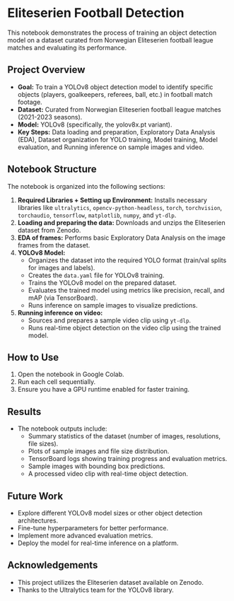 # Eliteserien Football Detection

This notebook demonstrates the process of training an object detection model on a dataset curated from Norwegian Eliteserien football league matches and evaluating its performance.

## Project Overview

* **Goal:** To train a YOLOv8 object detection model to identify specific objects (players, goalkeepers, referees, ball, etc.) in football match footage.
* **Dataset:** Curated from Norwegian Eliteserien football league matches (2021-2023 seasons).
* **Model:** YOLOv8 (specifically, the yolov8x.pt variant).
* **Key Steps:** Data loading and preparation, Exploratory Data Analysis (EDA), Dataset organization for YOLO training, Model training, Model evaluation, and Running inference on sample images and video.

## Notebook Structure

The notebook is organized into the following sections:

1. **Required Libraries + Setting up Environment:** Installs necessary libraries like `ultralytics`, `opencv-python-headless`, `torch`, `torchvision`, `torchaudio`, `tensorflow`, `matplotlib`, `numpy`, and `yt-dlp`.
2. **Loading and preparing the data:** Downloads and unzips the Eliteserien dataset from Zenodo.
3. **EDA of frames:** Performs basic Exploratory Data Analysis on the image frames from the dataset.
4. **YOLOv8 Model:**
   * Organizes the dataset into the required YOLO format (train/val splits for images and labels).
   * Creates the `data.yaml` file for YOLOv8 training.
   * Trains the YOLOv8 model on the prepared dataset.
   * Evaluates the trained model using metrics like precision, recall, and mAP (via TensorBoard).
   * Runs inference on sample images to visualize predictions.
5. **Running inference on video:**
   * Sources and prepares a sample video clip using `yt-dlp`.
   * Runs real-time object detection on the video clip using the trained model.

## How to Use

1. Open the notebook in Google Colab.
2. Run each cell sequentially.
3. Ensure you have a GPU runtime enabled for faster training.

## Results

* The notebook outputs include:
  * Summary statistics of the dataset (number of images, resolutions, file sizes).
  * Plots of sample images and file size distribution.
  * TensorBoard logs showing training progress and evaluation metrics.
  * Sample images with bounding box predictions.
  * A processed video clip with real-time object detection.

## Future Work

* Explore different YOLOv8 model sizes or other object detection architectures.
* Fine-tune hyperparameters for better performance.
* Implement more advanced evaluation metrics.
* Deploy the model for real-time inference on a platform.

## Acknowledgements

* This project utilizes the Eliteserien dataset available on Zenodo.
* Thanks to the Ultralytics team for the YOLOv8 library.
